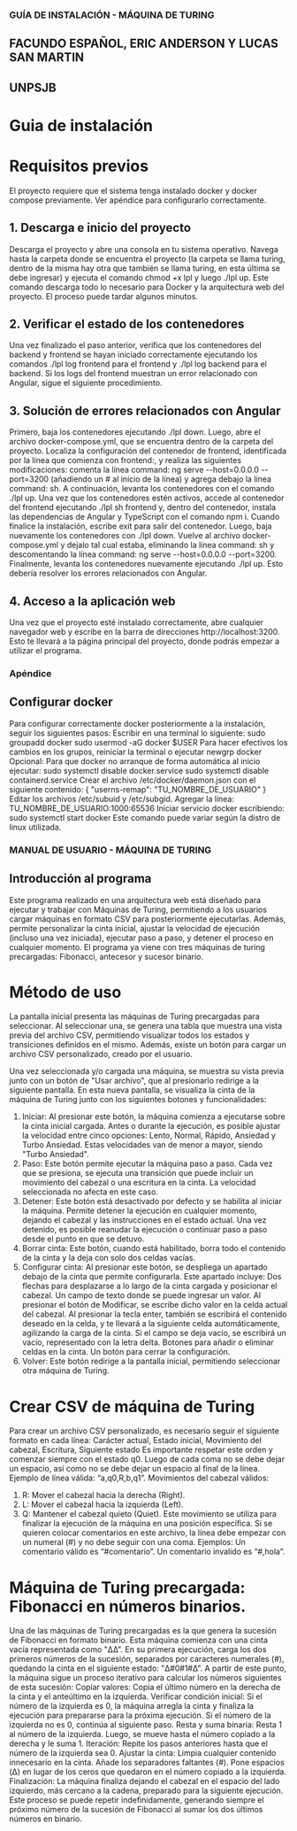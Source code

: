 ### GUÍA DE INSTALACIÓN - MÁQUINA DE TURING

## FACUNDO ESPAÑOL, ERIC ANDERSON Y LUCAS SAN MARTIN
## UNPSJB

# Guia de instalación
# Requisitos previos 

El proyecto requiere que el sistema tenga instalado docker y docker compose previamente. Ver apéndice para configurarlo correctamente.

## 1. Descarga e inicio del proyecto
Descarga el proyecto y abre una consola en tu sistema operativo. Navega hasta la carpeta donde se encuentra el proyecto (la carpeta se llama turing, dentro de la misma hay otra que también se llama turing, en esta última se debe ingresar) y ejecuta el comando chmod +x lpl y luego ./lpl up. Este comando descarga todo lo necesario para Docker y la arquitectura web del proyecto. El proceso puede tardar algunos minutos.

## 2. Verificar el estado de los contenedores
Una vez finalizado el paso anterior, verifica que los contenedores del backend y frontend se hayan iniciado correctamente ejecutando los comandos ./lpl log frontend para el frontend y ./lpl log backend para el backend. Si los logs del frontend muestran un error relacionado con Angular, sigue el siguiente procedimiento.

## 3. Solución de errores relacionados con Angular
Primero, baja los contenedores ejecutando ./lpl down. Luego, abre el archivo docker-compose.yml, que se encuentra dentro de la carpeta del proyecto. Localiza la configuración del contenedor de frontend, identificada por la línea que comienza con frontend:, y realiza las siguientes modificaciones: comenta la línea command: ng serve --host=0.0.0.0 --port=3200 (añadiendo un # al inicio de la línea) y agrega debajo la línea command: sh.
A continuación, levanta los contenedores con el comando ./lpl up. Una vez que los contenedores estén activos, accede al contenedor del frontend ejecutando ./lpl sh frontend y, dentro del contenedor, instala las dependencias de Angular y TypeScript con el comando npm i. Cuando finalice la instalación, escribe exit para salir del contenedor.
Luego, baja nuevamente los contenedores con ./lpl down. Vuelve al archivo docker-compose.yml y dejalo tal cual estaba, eliminando la línea command: sh y descomentando la línea command: ng serve --host=0.0.0.0 --port=3200. Finalmente, levanta los contenedores nuevamente ejecutando ./lpl up. Esto debería resolver los errores relacionados con Angular.

## 4. Acceso a la aplicación web
Una vez que el proyecto esté instalado correctamente, abre cualquier navegador web y escribe en la barra de direcciones http://localhost:3200. Esto te llevará a la página principal del proyecto, donde podrás empezar a utilizar el programa.


### Apéndice
## Configurar docker
Para configurar correctamente docker posteriormente a la instalación, seguir los siguientes pasos:
Escribir en una terminal lo siguiente:
sudo groupadd docker
sudo usermod -aG docker $USER
Para hacer efectivos los cambios en los grupos, reiniciar la terminal o ejecutar
newgrp docker
Opcional: Para que docker no arranque de forma automática al inicio ejecutar:
sudo systemctl disable docker.service
sudo systemctl disable containerd.service
Crear el archivo /etc/docker/daemon.json con el siguiente contenido:
{
  "userns-remap": "TU_NOMBRE_DE_USUARIO"
}
Editar los archivos /etc/subuid y /etc/subgid. Agregar la línea:
TU_NOMBRE_DE_USUARIO:1000:65536
Iniciar servicio docker escribiendo:
sudo systemctl start docker
Este comando puede variar según la distro de linux utilizada.



### MANUAL DE USUARIO - MÁQUINA DE TURING

## Introducción al programa
Este programa realizado en una arquitectura web está diseñado para ejecutar y trabajar con Máquinas de Turing, permitiendo a los usuarios cargar máquinas en formato CSV para posteriormente ejecutarlas. Además, permite personalizar la cinta inicial, ajustar la velocidad de ejecución (incluso una vez iniciada), ejecutar paso a paso, y detener el proceso en cualquier momento. 
	El programa ya viene con tres máquinas de turing precargadas: Fibonacci, antecesor y sucesor binario.
# Método de uso
La pantalla inicial presenta las máquinas de Turing precargadas para seleccionar. Al seleccionar una, se genera una tabla que muestra una vista previa del archivo CSV, permitiendo visualizar todos los estados y transiciones definidos en el mismo. Además, existe un botón para cargar un archivo CSV personalizado, creado por el usuario.

Una vez seleccionada y/o cargada una máquina, se muestra su vista previa junto con un botón de "Usar archivo", que al presionarlo redirige a la siguiente pantalla. En esta nueva pantalla, se visualiza la cinta de la máquina de Turing junto con los siguientes botones y funcionalidades:
1. Iniciar: Al presionar este botón, la máquina comienza a ejecutarse sobre la cinta inicial cargada. Antes o durante la ejecución, es posible ajustar la velocidad entre cinco opciones: Lento, Normal, Rápido, Ansiedad y Turbo Ansiedad. Estas velocidades van de menor a mayor, siendo "Turbo Ansiedad".
2. Paso: Este botón permite ejecutar la máquina paso a paso. Cada vez que se presiona, se ejecuta una transición que puede incluir un movimiento del cabezal o una escritura en la cinta. La velocidad seleccionada no afecta en este caso.
3. Detener: Este botón está desactivado por defecto y se habilita al iniciar la máquina. Permite detener la ejecución en cualquier momento, dejando el cabezal y las instrucciones en el estado actual. Una vez detenido, es posible reanudar la ejecución o continuar paso a paso desde el punto en que se detuvo.
4. Borrar cinta: Este botón, cuando está habilitado, borra todo el contenido de la cinta y la deja con solo dos celdas vacías.
5. Configurar cinta: Al presionar este botón, se despliega un apartado debajo de la cinta que permite configurarla. Este apartado incluye:
Dos flechas para desplazarse a lo largo de la cinta cargada y posicionar el cabezal.
Un campo de texto donde se puede ingresar un valor. Al presionar el botón de Modificar, se escribe dicho valor en la celda actual del cabezal. Al presionar la tecla enter, también se escribirá el contenido deseado en la celda, y te llevará a la siguiente celda automáticamente, agilizando la carga de la cinta. Si el campo se deja vacío, se escribirá un vacío, representado con la letra delta.
Botones para añadir o eliminar celdas en la cinta.
Un botón para cerrar la configuración.
6. Volver: Este botón redirige a la pantalla inicial, permitiendo seleccionar otra máquina de Turing.

# Crear CSV de máquina de Turing
Para crear un archivo CSV personalizado, es necesario seguir el siguiente formato en cada línea:
Carácter actual, Estado inicial, Movimiento del cabezal, Escritura, Siguiente estado
Es importante respetar este orden y comenzar siempre con el estado q0.
Luego de cada coma no se debe dejar un espacio, así como no se debe dejar un espacio al final de la línea.
Ejemplo de línea válida: “a,q0,R,b,q1”.
Movimientos del cabezal válidos:
1. R: Mover el cabezal hacia la derecha (Right).
2. L: Mover el cabezal hacia la izquierda (Left).
3. Q: Mantener el cabezal quieto (Quiet). Este movimiento se utiliza para finalizar la ejecución de la máquina en una posición específica.
Si se quieren colocar comentarios en este archivo, la línea debe empezar con un numeral (#) y no debe seguir con una coma. Ejemplos:
Un comentario válido es “#comentario”. 
Un comentario invalido es “#,hola”.

# Máquina de Turing precargada: Fibonacci en números binarios.
Una de las máquinas de Turing precargadas es la que genera la sucesión de Fibonacci en formato binario. Esta máquina comienza con una cinta vacía representada como "ΔΔ". En su primera ejecución, carga los dos primeros números de la sucesión, separados por caracteres numerales (#), quedando la cinta en el siguiente estado: "Δ#0#1#Δ".
A partir de este punto, la máquina sigue un proceso iterativo para calcular los números siguientes de esta sucesión:
Copiar valores:
Copia el último número en la derecha de la cinta y el anteúltimo en la izquierda.
Verificar condición inicial:
Si el número de la izquierda es 0, la máquina arregla la cinta y finaliza la ejecución para prepararse para la próxima ejecución.
Si el número de la izquierda no es 0, continúa al siguiente paso.
Resta y suma binaria:
Resta 1 al número de la izquierda.
Luego, se mueve hasta el número copiado a la derecha y le suma 1.
Iteración:
Repite los pasos anteriores hasta que el número de la izquierda sea 0.
Ajustar la cinta:
Limpia cualquier contenido innecesario en la cinta.
Añade los separadores faltantes (#).
Pone espacios (Δ) en lugar de los ceros que quedaron en el número copiado a la izquierda.
Finalización:
La máquina finaliza dejando el cabezal en el espacio del lado izquierdo, más cercano a la cadena, preparado para la siguiente ejecución.
Este proceso se puede repetir indefinidamente, generando siempre el próximo número de la sucesión de Fibonacci al sumar los dos últimos números en binario.

